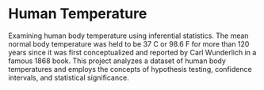 # Human Temperature

Examining human body temperature using inferential statistics. The mean normal body temperature was held to be 37 C or 98.6 F for more than 120 years since it was first conceptualized and reported by Carl Wunderlich in a famous 1868 book. This project analyzes a dataset of human body temperatures and employs the concepts of hypothesis testing, confidence intervals, and statistical significance.


